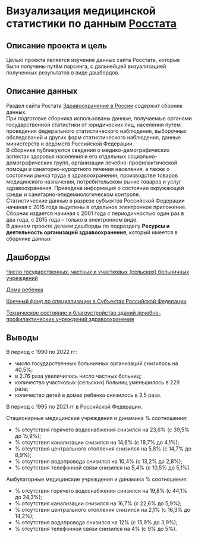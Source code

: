 # Визуализация медицинской статистики по данным [Росстата](https://rosstat.gov.ru/folder/210/document/13218)

## Описание проекта и цель

Целью проекта является изучение данных сайта Росстата, которые были получены путём парсинга, с дальнейшей визуализацией полученных результатов в виде дашбордов.

## Описание данных

Раздел сайта Ростата [Здравоохранение в России](https://rosstat.gov.ru/folder/210/document/13218) содержит сборник данных.  
При подготовке сборника использованы данные, получаемые органами государственной статистики от юридических лиц, населения путем проведения федерального статистического наблюдения, выборочных обследований и других форм статистического наблюдения, данные министерств и ведомств Российской Федерации.  
В сборнике публикуются сведения о медико-демографических аспектах здоровья населения и его отдельных социально-демографических групп, организации лечебно-профилактической помощи и санаторно-курортного лечения населения, а также о состоянии рынка труда в здравоохранении, производстве товаров медицинского назначения, потребительском рынке товаров и услуг здравоохранения. Приведена информация о состоянии окружающей среды и санитарно-эпидемиологическом контроле.  
Статистические данные в разрезе субъектов Российской Федерации начиная с 2015 года выделены в отдельное электронное приложение. Сборник издается начиная с 2001 года с периодичностью один раз в два года, с 2015 года – только в электронном виде.  
В данном проекте делаем дашборды по подразделу **Ресурсы и деятельность организаций здравоохранения**, который имеется в сборнике данных

## Дашборды

[Число государственных, частных и участковых (сельских) больничных учреждений](https://public.tableau.com/views/hospital_facilities_corrected/sheet16?:language=en-US&:sid=&:display_count=n&:origin=viz_share_link)

[Дома ребенка](https://public.tableau.com/views/hildren_homes_1990_2022/Dashboard1?:language=en-US&:sid=&:display_count=n&:origin=viz_share_link)

[Коечный фонд по специализации в Субъектах Российской Федерации](https://public.tableau.com/views/bed_fund_corrected/sheet4?:language=en-US&:sid=&:display_count=n&:origin=viz_share_link)

[Техническое состояние и благоустройство зданий лечебно-профилактических учреждений здравоохранения](https://public.tableau.com/views/technical_condition_hospital/sheet13?:language=en-US&:sid=&:display_count=n&:origin=viz_share_link)

## Выводы

В период с 1990 по 2022 гг:  

- число государственных больничных организаций снизилось на 40,5%;
- в 2.76 раза увеличилось число частных больниц;
- количество участковых (сельских) больниц уменьшилось в 229 раза;
- количество детей в домах ребенка снизилось в 3,5 раза.

В период с 1995 по 2021 гг в Российской Федерации.

Стационарные медицинские учреждения и динамика % соотношения:

- % отсутствия горячего водоснабжения снизился на 23,6% (с 39,5% до 15,9%);
- % отсутствия канализации снизился на 14,6% (с 18,7% до 4,1%);
- % отсутствия центрального отопления снизился на 5,8% (с 14,7% до 8,9%);
- % отсутствия водопровода снизился на 10,4% (с 13,2% до 2,8%);
- % отсутствия телефонной связи снизился на 5,4% (с 10,5% до 5,1%).  

Амбулаторные медицинские учреждения и динамика % соотношения:

- % отсутствия горячего водоснабжения снизился на 19,8% (с 44,1% до 24,3%);
- % отсутствия канализации снизился на 16,7% (с 22,6% до 5,9%);
- % отсутствия центрального отопления снизился на 2,1% (с 16,3% до 14,2%);
- % отсутствия водопровода снизился на 12% (с 15,9% до 3,9%);
- % отсутствия телефонной связи снизился на 4% (с 9% до 5%). 
